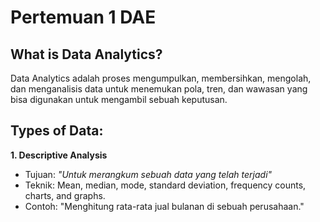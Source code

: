 # Pertemuan 1 DAE

## What is Data Analytics?
Data Analytics adalah proses mengumpulkan, membersihkan, mengolah, dan menganalisis data untuk menemukan pola, tren, dan wawasan yang bisa digunakan untuk mengambil sebuah keputusan.

## Types of Data:
**1. Descriptive Analysis**
- Tujuan: *"Untuk merangkum sebuah data yang telah terjadi"*
- Teknik: Mean, median, mode, standard deviation, frequency counts, charts, and graphs.
- Contoh: "Menghitung rata-rata jual bulanan di sebuah perusahaan."
